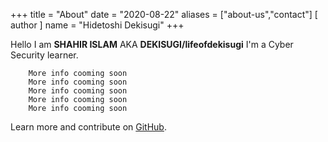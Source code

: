+++
title = "About"
date = "2020-08-22"
aliases = ["about-us","contact"]
[ author ]
  name = "Hidetoshi Dekisugi"
+++

Hello I am **SHAHIR ISLAM** AKA **DEKISUGI/lifeofdekisugi** I'm a Cyber Security learner.

```
	More info cooming soon
	More info cooming soon
	More info cooming soon
	More info cooming soon
	More info cooming soon
```

Learn more and contribute on [GitHub](https://github.com/lifeofdekisugi).
